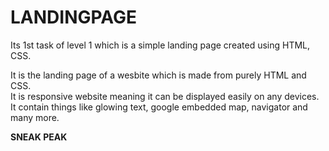 # LANDINGPAGE

Its  1st task of level 1 which is a simple landing page created using HTML, CSS.

It is the landing page of a  wesbite which is made from purely HTML and CSS.
<br>It is responsive website meaning it can be displayed easily on any devices.
<br>It contain things like glowing text, google embedded map, navigator and many more.

<b>SNEAK PEAK</b>

<br>

<br>
<br>

<br>

